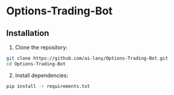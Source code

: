# Options-Trading-Bot


## Installation

1. Clone the repository:
```bash
git clone https://github.com/ai-lany/Options-Trading-Bot.git
cd Options-Trading-Bot
```

2. Install dependencies:
```bash
pip install -r requirements.txt
```

